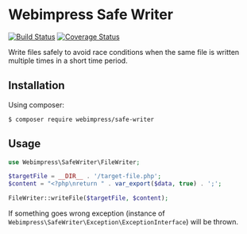 # Webimpress Safe Writer

[![Build Status](https://travis-ci.com/webimpress/safe-writer.svg?branch=master)](https://travis-ci.com/webimpress/safe-writer)
[![Coverage Status](https://coveralls.io/repos/github/webimpress/safe-writer/badge.svg?branch=master)](https://coveralls.io/github/webimpress/safe-writer?branch=master)

Write files safely to avoid race conditions when
the same file is written multiple times in a short time period.

## Installation

Using composer:

```console
$ composer require webimpress/safe-writer
```

## Usage

```php
use Webimpress\SafeWriter\FileWriter;

$targetFile = __DIR__ . '/target-file.php';
$content = "<?php\nreturn " . var_export($data, true) . ';';

FileWriter::writeFile($targetFile, $content);
```

If something goes wrong exception (instance of `Webimpress\SafeWriter\Exception\ExceptionInterface`)
will be thrown.
